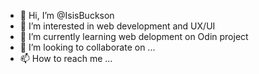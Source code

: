 - 👋 Hi, I’m @IsisBuckson
- 👀 I’m interested in web development and UX/UI
- 🌱 I’m currently learning web delopment on Odin project
- 💞️ I’m looking to collaborate on ...
- 📫 How to reach me ...

<!---
IsisBuckson/IsisBuckson is a ✨ special ✨ repository because its `README.md` (this file) appears on your GitHub profile.
You can click the Preview link to take a look at your changes.
--->
